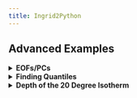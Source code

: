 ```yaml
---
title: Ingrid2Python
---
```


## Advanced Examples

<details> <summary><b>EOFs/PCs </b></summary> <p>  
Find the 3 leading EOFs and PCs. Note that ingrid and `eofs.xarray` use different scalings.

```
%ingrid:
ds .sst {Y cosd}[lon lat][time]svd ev 1 3 RANGE
```

```
#python:
from eofs.xarray import Eof  # see [documentation](https://ajdawson.github.io/eofs/latest/api/eofs.xarray.html)
ds_anom = ds.groupby('time.month') - ds.groupby('time.month').mean()
solver = Eof(ds_anom.sst)
pcs = solver.pcs(npcs=3)
eofs = solver.eofsAsCorrelation(neofs=3)
```
</p> </details>

<details> <summary><b>Finding Quantiles</b></summary> <p>  

```
$ingrid
SOURCES .LOCAL .sst.mon.mean.nc .sst [time]average
lat -80 80 RANGEEDGES
[lon]0.05 0.95 0 replacebypercentile
dup
percentile 0.95 VALUE
exch
percentile 0.05 VALUE
```

```
#python
import xarray as xr
from matplotlib import pyplot as plt

ds = xr.open_dataset('http://kage.ldeo.columbia.edu:81/SOURCES/.LOCAL/.sst.mon.mean.nc/.sst/dods')
dss = ds.mean('time').sel(lat=slice(80,-80))
quants = dss.sst.quantile( [0.05, 0.95], dim="lon")
quants.sel(quantile=0.95).plot(label='95th percentile')
quants.sel(quantile=0.05).plot(label='5th percentile')
plt.title('95th and 5th percentiles of SST by latitude')
plt.legend();
```
</p> </details>


<details> <summary><b>Depth of the 20 Degree Isotherm</b></summary> <p>  

```
$ingrid
/ds {SOURCES .LOCAL .ORAs5_thetao-clim.nc deptht 0 500 RANGE lat -30 30 RANGE [time]average} def

ds .thetao
deptht exch [20]deptht toS
```
  
```
#python
import xarray as xr
import xgcm.  # need version >= 0.5.2
import numpy as np

url = 'http://kage.ldeo.columbia.edu:81/SOURCES/.LOCAL/.ORAs5_thetao-clim.nc/.thetao/dods'
ds = xr.open_dataset(url,decode_times=False).sel(deptht=slice(0,500),lat=slice(-30,30)).mean('time')

depth_3d = ds.deptht.broadcast_like(ds.thetao)
grid = xgcm.Grid(ds,periodic=False)
h20 = grid.transform(depth_3d, 'Z', np.array([20]), target_data=ds.thetao, method='linear')
```
</p> </details> 
